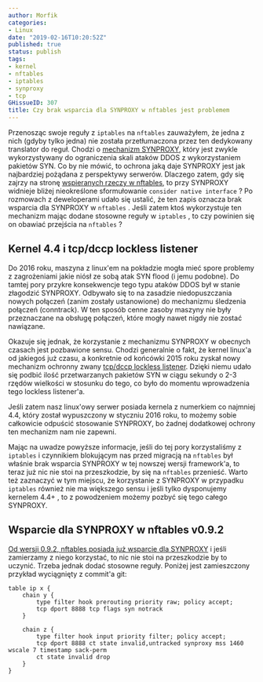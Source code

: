 ```yaml
---
author: Morfik
categories:
- Linux
date: "2019-02-16T10:20:52Z"
published: true
status: publish
tags:
- kernel
- nftables
- iptables
- synproxy
- tcp
GHissueID: 307
title: Czy brak wsparcia dla SYNPROXY w nftables jest problemem
---
```


Przenosząc swoje reguły z `iptables` na `nftables` zauważyłem, że jedna z nich (gdyby tylko jedna)
nie została przetłumaczona przez ten dedykowany translator do reguł. Chodzi
o [mechanizm SYNPROXY][1], który jest zwykle wykorzystywany do ograniczenia skali ataków DDOS z
wykorzystaniem pakietów SYN. Co by nie mówić, to ochrona jaką daje SYNPROXY jest jak najbardziej
pożądana z perspektywy serwerów. Dlaczego zatem, gdy się zajrzy na stronę
[wspieranych rzeczy w nftables][2], to przy SYNPROXY widnieje bliżej nieokreślone sformułowanie
`consider native interface` ? Po rozmowach z deweloperami udało się ustalić, że ten zapis oznacza
brak wsparcia dla SYNPROXY w `nftables` . Jeśli zatem ktoś wykorzystuje ten mechanizm mając dodane
stosowne reguły w `iptables` , to czy powinien się on obawiać przejścia na `nftables` ?

<!--more-->
## Kernel 4.4 i tcp/dccp lockless listener

Do 2016 roku, maszyna z linux'em na pokładzie mogła mieć spore problemy z zagrożeniami jakie niósł
ze sobą atak SYN flood (i jemu podobne). Do tamtej pory przykre konsekwencje tego typu ataków DDOS
był w stanie złagodzić SYNPROXY. Odbywało się to na zasadzie niedopuszczania nowych połączeń (zanim
zostały ustanowione) do mechanizmu śledzenia połączeń (conntrack). W ten sposób cenne zasoby
maszyny nie były przeznaczane na obsługę połączeń, które mogły nawet nigdy nie zostać nawiązane.

Okazuje się jednak, że korzystanie z mechanizmu SYNPROXY w obecnych czasach jest pozbawione sensu.
Chodzi generalnie o fakt, że kernel linux'a od jakiegoś już czasu, a konkretnie od końcówki 2015
roku zyskał nowy mechanizm ochronny zwany [tcp/dccp lockless listener][3]. Dzięki niemu udało się
podbić ilość przetwarzanych pakietów SYN w ciągu sekundy o 2-3 rzędów wielkości w stosunku do tego,
co było do momentu wprowadzenia tego lockless listener'a.

Jeśli zatem nasz linux'owy serwer posiada kernela z numerkiem co najmniej 4.4, który został
wypuszczony w styczniu 2016 roku, to możemy sobie całkowicie odpuścić stosowanie SYNPROXY, bo
żadnej dodatkowej ochrony ten mechanizm nam nie zapewni.

Mając na uwadze powyższe informacje, jeśli do tej pory korzystaliśmy z `iptables` i czynnikiem
blokującym nas przed migracją na `nftables` był właśnie brak wsparcia SYNPROXY w tej nowszej wersji
framework'a, to teraz już nic nie stoi na przeszkodzie, by się na `nftables` przenieść. Warto też
zaznaczyć w tym miejscu, że korzystanie z SYNPROXY w przypadku `iptables` również nie ma większego
sensu i jeśli tylko dysponujemy kernelem 4.4+ , to z powodzeniem możemy pozbyć się tego całego
SYNPROXY.

## Wsparcie dla SYNPROXY w nftables v0.9.2

[Od wersji 0.9.2, nftables posiada już wsparcie dla SYNPROXY][4] i jeśli zamierzamy z niego
korzystać, to nic nie stoi na przeszkodzie by to uczynić. Trzeba jednak dodać stosowne reguły.
Poniżej jest zamieszczony przykład wyciągnięty z commit'a git:

    table ip x {
        chain y {
            type filter hook prerouting priority raw; policy accept;
            tcp dport 8888 tcp flags syn notrack
        }

        chain z {
            type filter hook input priority filter; policy accept;
            tcp dport 8888 ct state invalid,untracked synproxy mss 1460 wscale 7 timestamp sack-perm
            ct state invalid drop
        }
    }



[1]: /post/unikanie-atakow-ddos-z-synproxy/
[2]: https://wiki.nftables.org/wiki-nftables/index.php/Supported_features_compared_to_xtables
[3]: https://lwn.net/Articles/659199/
[4]: https://git.netfilter.org/nftables/commit/?id=1188a69604c3df2a63daca9e735fdb535e8f6b63
